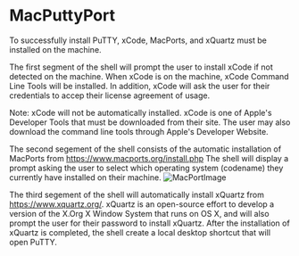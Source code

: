 # MacPuttyPort
To successfully install PuTTY, xCode, MacPorts, and xQuartz must be installed on the machine. 

The first segment of the shell will prompt the user to install xCode if not detected on the machine. When xCode is on the machine, xCode Command Line Tools will be installed. In addition, xCode will ask the user for their credentials to accep their license agreement of usage. 

Note: xCode will not be automatically installed. xCode is one of Apple's Developer Tools that must be downloaded from their site. The user may also download the command line tools through Apple's Developer Website. 

The second segement of the shell consists of the automatic installation of MacPorts from <https://www.macports.org/install.php> The shell will display a prompt asking the user to select which operating system (codename) they currently have installed on their machine. 
![MacPortImage](https://github.com/ggiande/putty-example/blob/assets/macports.png?raw=true)

The third segement of the shell will automatically install xQuartz from <https://www.xquartz.org/>. xQuartz is an open-source effort to develop a version of the X.Org X Window System that runs on OS X, and will also prompt the user for their password to install xQuartz. After the installation of xQuartz is completed, the shell create a local desktop shortcut that will open PuTTY.



